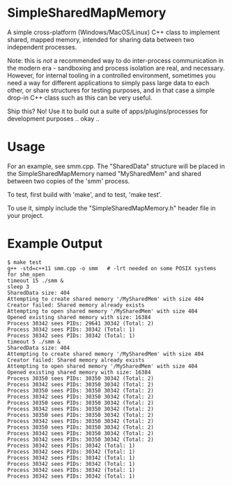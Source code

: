 # SimpleSharedMapMemory
A simple cross-platform (Windows/MacOS/Linux) C++ class to implement shared, mapped memory, intended for sharing data between two independent processes.

Note: this is *not* a recommended way to do inter-process communication in the modern era - sandboxing and process isolation are real, and necessary.  However, for internal tooling in a controlled environment, sometimes you need a way for different applications to simply pass large data to each other, or share structures for testing purposes, and in that case a simple drop-in C++ class such as this can be very useful.

Ship this?  No!   Use it to build out a suite of apps/plugins/processes for development purposes .. okay ..


# Usage
For an example, see smm.cpp.  The "SharedData" structure will be placed in the SimpleSharedMapMemory named "MySharedMem" and shared between two copies of the 'smm' process.

To test, first build with 'make', and to test, 'make test'.  

To use it, simply include the "SimpleSharedMapMemory.h" header file in your project.

# Example Output

	$ make test
	g++ -std=c++11 smm.cpp -o smm   # -lrt needed on some POSIX systems for shm_open
	timeout 15 ./smm &
	sleep 3
	SharedData size: 404
	Attempting to create shared memory '/MySharedMem' with size 404
	Creator failed: Shared memory already exists
	Attempting to open shared memory '/MySharedMem' with size 404
	Opened existing shared memory with size: 16384
	Process 30342 sees PIDs: 29641 30342 (Total: 2)
	Process 30342 sees PIDs: 30342 (Total: 1)
	Process 30342 sees PIDs: 30342 (Total: 1)
	timeout 5 ./smm &
	SharedData size: 404
	Attempting to create shared memory '/MySharedMem' with size 404
	Creator failed: Shared memory already exists
	Attempting to open shared memory '/MySharedMem' with size 404
	Opened existing shared memory with size: 16384
	Process 30350 sees PIDs: 30350 30342 (Total: 2)
	Process 30342 sees PIDs: 30350 30342 (Total: 2)
	Process 30350 sees PIDs: 30350 30342 (Total: 2)
	Process 30342 sees PIDs: 30350 30342 (Total: 2)
	Process 30350 sees PIDs: 30350 30342 (Total: 2)
	Process 30342 sees PIDs: 30350 30342 (Total: 2)
	Process 30350 sees PIDs: 30350 30342 (Total: 2)
	Process 30342 sees PIDs: 30350 30342 (Total: 2)
	Process 30350 sees PIDs: 30350 30342 (Total: 2)
	Process 30342 sees PIDs: 30350 30342 (Total: 2)
	Process 30342 sees PIDs: 30350 30342 (Total: 2)
	Process 30342 sees PIDs: 30342 (Total: 1)
	Process 30342 sees PIDs: 30342 (Total: 1)
	Process 30342 sees PIDs: 30342 (Total: 1)
	Process 30342 sees PIDs: 30342 (Total: 1)
	Process 30342 sees PIDs: 30342 (Total: 1)
	Process 30342 sees PIDs: 30342 (Total: 1)
